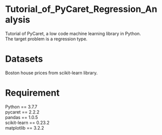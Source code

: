 # Tutorial_of_PyCaret_Regression_Analysis
Tutorial of PyCaret, a low code machine learning library in Python.\
The target problem is a regression type.

# Datasets
Boston house prices from scikit-learn library.

# Requirement
Python == 3.7.7 \
pycaret == 2.2.2 \
pandas == 1.0.5 \
scikit-learn == 0.23.2 \
matplotlib == 3.2.2

